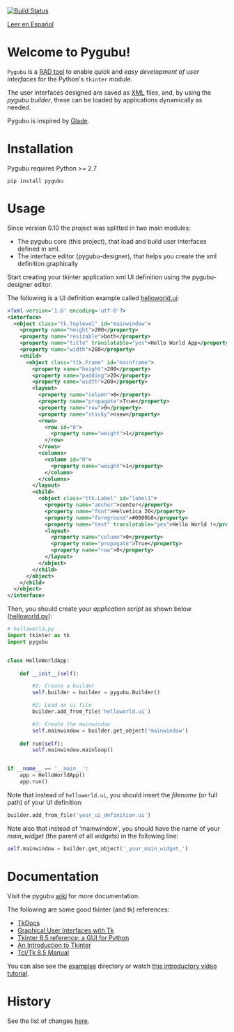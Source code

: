 [![Build Status](https://travis-ci.org/alejandroautalan/pygubu.svg?branch=master)](https://travis-ci.org/alejandroautalan/pygubu)

[Leer en Español](LEEME.md)

Welcome to Pygubu!
==================

`Pygubu` is a [RAD tool](https://en.wikipedia.org/wiki/Rapid_application_development) to enable _quick_ and _easy development of user interfaces_ for the Python's `tkinter` module.

The user interfaces designed are saved as [XML](https://en.wikipedia.org/wiki/XML) files, and, by using the _pygubu builder_, these can be loaded by applications dynamically as needed.

Pygubu is inspired by [Glade](https://glade.gnome.org).

Installation
============

Pygubu requires Python >= 2.7

```
pip install pygubu
```

Usage
=====

Since version 0.10 the project was splitted in two main modules:

- The pygubu core (this project), that load and build user interfaces defined in xml.
- The interface editor (pygubu-designer), that helps you create the xml definition graphically

Start creating your tkinter application xml UI definition using the pygubu-designer editor.

The following is a UI definition example called [helloworld.ui](examples/helloworld/helloworld.ui):


```xml
<?xml version='1.0' encoding='utf-8'?>
<interface>
  <object class="tk.Toplevel" id="mainwindow">
    <property name="height">200</property>
    <property name="resizable">both</property>
    <property name="title" translatable="yes">Hello World App</property>
    <property name="width">200</property>
    <child>
      <object class="ttk.Frame" id="mainframe">
        <property name="height">200</property>
        <property name="padding">20</property>
        <property name="width">200</property>
        <layout>
          <property name="column">0</property>
          <property name="propagate">True</property>
          <property name="row">0</property>
          <property name="sticky">nsew</property>
          <rows>
            <row id="0">
              <property name="weight">1</property>
            </row>
          </rows>
          <columns>
            <column id="0">
              <property name="weight">1</property>
            </column>
          </columns>
        </layout>
        <child>
          <object class="ttk.Label" id="label1">
            <property name="anchor">center</property>
            <property name="font">Helvetica 26</property>
            <property name="foreground">#0000b8</property>
            <property name="text" translatable="yes">Hello World !</property>
            <layout>
              <property name="column">0</property>
              <property name="propagate">True</property>
              <property name="row">0</property>
            </layout>
          </object>
        </child>
      </object>
    </child>
  </object>
</interface>
```

Then, you should create your _application script_ as shown below ([helloworld.py](examples/helloworld/helloworld.py)):

```python
# helloworld.py
import tkinter as tk
import pygubu


class HelloWorldApp:
    
    def __init__(self):

        #1: Create a builder
        self.builder = builder = pygubu.Builder()

        #2: Load an ui file
        builder.add_from_file('helloworld.ui')

        #3: Create the mainwindow
        self.mainwindow = builder.get_object('mainwindow')
        
    def run(self):
        self.mainwindow.mainloop()


if __name__ == '__main__':
    app = HelloWorldApp()
    app.run()
```

Note that instead of `helloworld.ui`, you should insert the _filename_ (or full path) of your UI definition:

```python
builder.add_from_file('your_ui_definition.ui')
```

Note also that instead of 'mainwindow', you should have the name of your _main_widget_ (the parent of all widgets) in the following line:

```python
self.mainwindow = builder.get_object('_your_main_widget_')
```

Documentation
=============

Visit the pygubu [wiki](https://github.com/alejandroautalan/pygubu/wiki) for more documentation.


The following are some good tkinter (and tk) references:

- [TkDocs](http://www.tkdocs.com)
- [Graphical User Interfaces with Tk](http://docs.python.org/3.5/library/tk.html)
- [Tkinter 8.5 reference: a GUI for Python](https://web.archive.org/web/20181211092656/http://infohost.nmt.edu/~shipman/soft/tkinter/web/index.html)
- [An Introduction to Tkinter](http://effbot.org/tkinterbook/)
- [Tcl/Tk 8.5 Manual](http://www.tcl.tk/man/tcl8.5/)


You can also see the [examples](examples) directory or watch [this introductory video tutorial](http://youtu.be/wuzV9P8geDg).


History
=======

See the list of changes [here](HISTORY.md).

